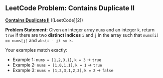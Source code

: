 

## LeetCode Problem: **Contains Duplicate II**
**[Contains Duplicate II](https://leetcode.com/problems/contains-duplicate-ii/)** ([LeetCode][2])


**Problem Statement:**
Given an integer array `nums` and an integer `k`, return `true` if there are two **distinct indices** `i` and `j` in the array such that `nums[i] == nums[j]` and `abs(i - j) <= k`.

Your examples match exactly:

* Example 1: `nums = [1,2,3,1]`, `k = 3` → `true`
* Example 2: `nums = [1,0,1,1]`, `k = 1` → `true`
* Example 3: `nums = [1,2,3,1,2,3]`, `k = 2` → `false`

